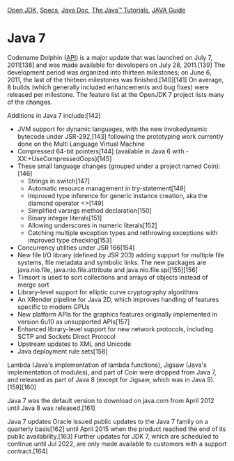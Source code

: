 [Open JDK](https://openjdk.java.net/),
[Specs](https://docs.oracle.com/javase/specs/), 
[Java Doc](https://docs.oracle.com/en/java/index.html),
[The Java™ Tutorials](https://docs.oracle.com/javase/tutorial/),
[JAVA Guide](http://sahet.net/htm/java.html) 
 

# Java 7
Codename Dolphin ([API](https://docs.oracle.com/javase/7/docs/api/)) is a major update that was launched on July 7, 2011[138] and was made available for developers on July 28, 2011.[139] The development period was organized into thirteen milestones; on June 6, 2011, the last of the thirteen milestones was finished.[140][141] On average, 8 builds (which generally included enhancements and bug fixes) were released per milestone. The feature list at the OpenJDK 7 project lists many of the changes.

Additions in Java 7 include:[142]

- JVM support for dynamic languages, with the new invokedynamic bytecode under JSR-292,[143] following the prototyping work currently done on the Multi Language Virtual Machine
- Compressed 64-bit pointers[144] (available in Java 6 with -XX:+UseCompressedOops)[145]
- These small language changes (grouped under a project named Coin):[146]
	- Strings in switch[147]
	- Automatic resource management in try-statement[148]
	- Improved type inference for generic instance creation, aka the diamond operator <>[149]
	- Simplified varargs method declaration[150]
	- Binary integer literals[151]
	- Allowing underscores in numeric literals[152]
	- Catching multiple exception types and rethrowing exceptions with improved type checking[153]
- Concurrency utilities under JSR 166[154]
- New file I/O library (defined by JSR 203) adding support for multiple file systems, file metadata and symbolic links. The new packages are java.nio.file, java.nio.file.attribute and java.nio.file.spi[155][156]
- Timsort is used to sort collections and arrays of objects instead of merge sort
- Library-level support for elliptic curve cryptography algorithms
- An XRender pipeline for Java 2D, which improves handling of features specific to modern GPUs
- New platform APIs for the graphics features originally implemented in version 6u10 as unsupported APIs[157]
- Enhanced library-level support for new network protocols, including SCTP and Sockets Direct Protocol
- Upstream updates to XML and Unicode
- Java deployment rule sets[158]

Lambda (Java's implementation of lambda functions), Jigsaw (Java's implementation of modules), and part of Coin were dropped from Java 7, and released as part of Java 8 (except for Jigsaw, which was in Java 9).[159][160]

Java 7 was the default version to download on java.com from April 2012 until Java 8 was released.[161]

Java 7 updates
Oracle issued public updates to the Java 7 family on a quarterly basis[162] until April 2015 when the product reached the end of its public availability.[163] Further updates for JDK 7, which are scheduled to continue until Jul 2022, are only made available to customers with a support contract.[164]
